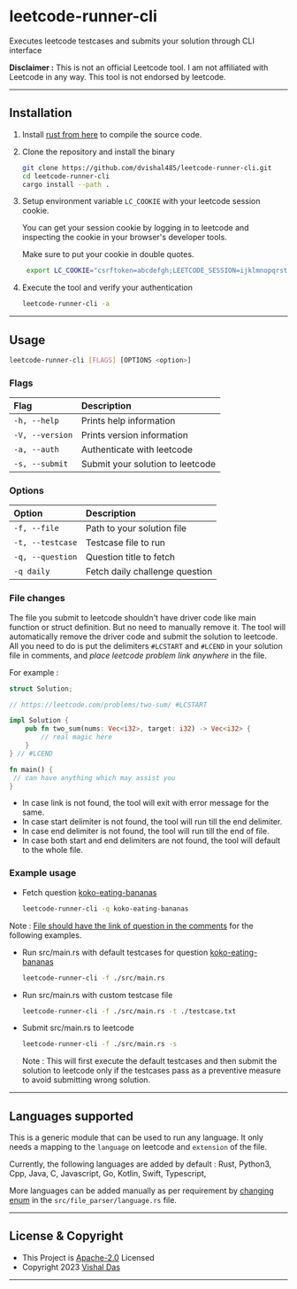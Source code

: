 # leetcode-runner-cli

Executes leetcode testcases and submits your solution through CLI interface

**Disclaimer :** This is not an official Leetcode tool. I am not affiliated with Leetcode in any way. This tool is not endorsed by leetcode.

---

## Installation

1. Install [rust from here](https://www.rust-lang.org/tools/install) to compile the source code.

1. Clone the repository and install the binary

    ```bash
    git clone https://github.com/dvishal485/leetcode-runner-cli.git
    cd leetcode-runner-cli
    cargo install --path .
    ```

1. Setup environment variable `LC_COOKIE` with your leetcode session cookie.

   You can get your session cookie by logging in to leetcode and inspecting the cookie in your browser's developer tools.

   Make sure to put your cookie in double quotes.

   ```bash
    export LC_COOKIE="csrftoken=abcdefgh;LEETCODE_SESSION=ijklmnopqrstuvwxyz;"
    ```

1. Execute the tool and verify your authentication

    ```bash
    leetcode-runner-cli -a
    ```

---

## Usage

```bash
leetcode-runner-cli [FLAGS] [OPTIONS <option>]
```

### Flags

| Flag            | Description                      |
| :-------------- | :------------------------------- |
| `-h, --help`    | Prints help information          |
| `-V, --version` | Prints version information       |
| `-a, --auth`    | Authenticate with leetcode       |
| `-s, --submit`  | Submit your solution to leetcode |

### Options

| Option           | Description                    |
| :--------------- | :----------------------------- |
| `-f, --file`     | Path to your solution file     |
| `-t, --testcase` | Testcase file to run           |
| `-q, --question` | Question title to fetch        |
| `-q daily`       | Fetch daily challenge question |

### File changes

The file you submit to leetcode shouldn't have driver code like main function or struct definition. But no need to manually remove it. The tool will automatically remove the driver code and submit the solution to leetcode. All you need to do is put the delimiters `#LCSTART` and `#LCEND` in your solution file in comments, and *place leetcode problem link anywhere* in the file.

For example :

```rust
struct Solution;

// https://leetcode.com/problems/two-sum/ #LCSTART

impl Solution {
    pub fn two_sum(nums: Vec<i32>, target: i32) -> Vec<i32> {
        // real magic here
    }
} // #LCEND

fn main() {
 // can have anything which may assist you
}
```

- In case link is not found, the tool will exit with error message for the same.
- In case start delimiter is not found, the tool will run till the end delimiter.
- In case end delimiter is not found, the tool will run till the end of file.
- In case both start and end delimiters are not found, the tool will default to the whole file.

### Example usage

- Fetch question [koko-eating-bananas](https://leetcode.com/problems/koko-eating-bananas/)

    ```bash
    leetcode-runner-cli -q koko-eating-bananas
    ```

Note : [File should have the link of question in the comments](#file-changes) for the following examples.

- Run src/main.rs with default testcases for question [koko-eating-bananas](https://leetcode.com/problems/koko-eating-bananas/)

    ```bash
    leetcode-runner-cli -f ./src/main.rs
    ```

- Run src/main.rs with custom testcase file

    ```bash
    leetcode-runner-cli -f ./src/main.rs -t ./testcase.txt
    ```

- Submit src/main.rs to leetcode

    ```bash
    leetcode-runner-cli -f ./src/main.rs -s
    ```

    Note : This will first execute the default testcases and then submit the solution to leetcode only if the testcases pass as a preventive measure to avoid submitting wrong solution.

---

## Languages supported

This is a generic module that can be used to run any language. It only needs a mapping to the `language` on leetcode and `extension` of the file.

Currently, the following languages are added by default :
Rust, Python3, Cpp, Java, C, Javascript, Go, Kotlin, Swift, Typescript,

More languages can be added manually as per requirement by [changing enum](https://github.com/dvishal485/leetcode-runner-cli/blob/main/src/file_parser/language.rs) in the `src/file_parser/language.rs` file.

---

## License & Copyright

- This Project is [Apache-2.0](./LICENSE) Licensed
- Copyright 2023 [Vishal Das](https://github.com/dvishal485)

---
